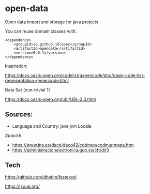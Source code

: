 # open-data
Open data import and storage for java projects

You can reuse domain classes with:

    <dependency>
        <groupId>io.github.jdlopez</groupId>
        <artifactId>opendata</artifactId>
        <version>0.0.1</version>
    </dependency>

Inspiration:

https://docs.oasis-open.org/codelist/genericode/doc/oasis-code-list-representation-genericode.html

Data Set (non-trivial ?)

https://docs.oasis-open.org/ubl/UBL-2.3.html

## Sources:

* Language and Country: java jvm Locale

_Spanish_

* https://www.ine.es/daco/daco42/codmun/codmunmapa.htm
* https://administracionelectronica.gob.es/ctt/dir3

## Tech

https://github.com/dhatim/fastexcel

https://jsoup.org/
